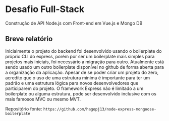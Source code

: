 # Desafio Full-Stack
Construção de API Node.js com Front-end em Vue.js e Mongo DB

## Breve relatório
Inicialmente o projeto do backend foi desenvolvido usando o boilerplate do próprio CLI do express, porém por ser um boilerplate mais simples para projetos mais iniciais, foi necessário a migração para outro. Atualmente está sendo usado um outro boilerplate disponível no github de forma aberta para a organização da aplicação. Apesar de se poder criar um projeto do zero, acredito que o uso de uma estrutura mínima é importante para ter um padrão e uma estrutura lógica para novos desenvolvedores que participarem do projeto. O framework Express não é limitado a um boilerplate ou alguma estrutura, pode ser desenvolvido inclusive com os mais famosos MVC ou mesmo MVT.

Repositório fonte:
```https://github.com/hagopj13/node-express-mongoose-boilerplate```
